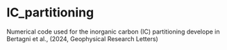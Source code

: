 # IC_partitioning
 Numerical code used for the inorganic carbon (IC) partitioning develope in Bertagni et al., (2024, Geophysical Research Letters)
